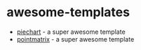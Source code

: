 # awesome-templates
* [piechart](https://github.com/aihazm/piechart-template) - a super awesome template
* [pointmatrix](https://github.com/aihazm/pointmatrix-template) - a super awesome template
